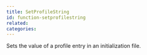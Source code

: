 ```yaml
---
title: SetProfileString
id: function-setprofilestring
related:
categories:
---
```


Sets the value of a profile entry in an initialization file.
